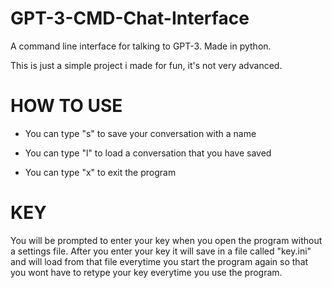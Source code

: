 # GPT-3-CMD-Chat-Interface
A command line interface for talking to GPT-3. Made in python.

This is just a simple project i made for fun, it's not very advanced.

# HOW TO USE

- You can type "s" to save your conversation with a name

- You can type "l" to load a conversation that you have saved

- You can type "x" to exit the program

# KEY

You will be prompted to enter your key when you open the program without a settings file. After you enter your key it will save in a file called "key.ini" and will load from that file everytime you start the program again so that you wont have to retype your key everytime you use the program.
